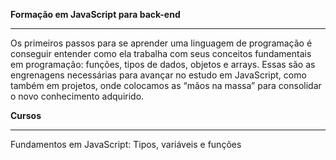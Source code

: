 **Formação em JavaScript para back-end**
_________________________________________________________________________________ 

Os primeiros passos para se aprender uma linguagem de programação é conseguir entender como ela trabalha com seus conceitos fundamentais em programação: funções, tipos de dados, objetos e arrays. Essas são as engrenagens necessárias para avançar no estudo em JavaScript, como também em projetos, onde colocamos as “mãos na massa” para consolidar o novo conhecimento adquirido. 


**Cursos**
_________________________________________________________________________________ 

Fundamentos em JavaScript: Tipos, variáveis e funções  
